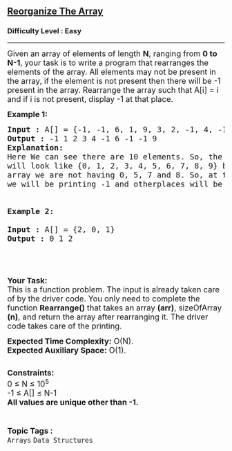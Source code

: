 <h2><a href="https://practice.geeksforgeeks.org/problems/reorganize-the-array4810/0">Reorganize The Array</a></h2><h3>Difficulty Level : Easy</h3><hr><div class="problems_problem_content__Xm_eO"><p><span style="font-size:18px">Given an array of elements of length <strong>N</strong>, ranging from <strong>0 to N-1</strong>, your task is to write a program that rearranges the elements of the array. All elements may not be present in the array, if the element is not present then there will be -1 present in the array. Rearrange the array such that A[i] = i and if i is not present, display -1 at that place.</span></p>

<p><span style="font-size:18px"><strong>Example 1:</strong></span></p>

<pre><span style="font-size:18px"><strong>Input :</strong> A[] = {-1, -1, 6, 1, 9, 3, 2, -1, 4, -1}
<strong>Output :</strong> -1 1 2 3 4 -1 6 -1 -1 9
<strong>Explanation:</strong>
Here We can see there are 10 elements. So, the sorted array
will look like {0, 1, 2, 3, 4, 5, 6, 7, 8, 9} but in our
array we are not having 0, 5, 7 and 8. So, at there places
we will be printing -1 and otherplaces will be having elements.

<strong>
Example 2:

Input :</strong> A[] = {2, 0, 1} <strong>
Output :</strong> 0 1 2</span></pre>

<p>&nbsp;</p>

<p>&nbsp;</p>

<p><span style="font-size:18px"><strong>Your Task:</strong><br>
This is a function problem. The input is already taken care of by the driver code. You only need to complete the function <strong>Rearrange()</strong> that takes an array <strong>(arr)</strong>, sizeOfArray <strong>(n)</strong>, and return the array after rearranging it. The driver code takes care of the printing.</span></p>

<p><span style="font-size:18px"><strong>Expected Time Complexity:</strong>&nbsp;O(N).<br>
<strong>Expected Auxiliary Space:</strong>&nbsp;O(1).</span><br>
&nbsp;</p>

<p><span style="font-size:18px"><strong>Constraints:</strong><br>
0 ≤ N ≤ 10<sup>5</sup><br>
-1 ≤ A[] ≤ N-1<br>
<strong>All values are unique other than -1.</strong></span></p>
</div><br><p><span style=font-size:18px><strong>Topic Tags : </strong><br><code>Arrays</code>&nbsp;<code>Data Structures</code>&nbsp;